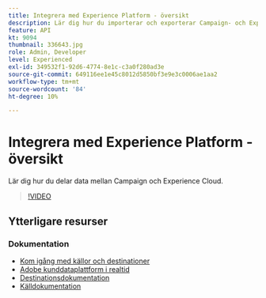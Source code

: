 ```yaml
---
title: Integrera med Experience Platform - översikt
description: Lär dig hur du importerar och exporterar Campaign- och Experience Cloud-data, vilket möjliggör kommunikation mellan de två lösningarna.
feature: API
kt: 9094
thumbnail: 336643.jpg
role: Admin, Developer
level: Experienced
exl-id: 349532f1-92d6-4774-8e1c-c3a0f280ad3e
source-git-commit: 649116ee1e45c8012d5850bf3e9e3c0006ae1aa2
workflow-type: tm+mt
source-wordcount: '84'
ht-degree: 10%

---
```


# Integrera med Experience Platform - översikt

Lär dig hur du delar data mellan Campaign och Experience Cloud.

>[!VIDEO](https://video.tv.adobe.com/v/336643?quality=12)

## Ytterligare resurser

### Dokumentation

* [Kom igång med källor och destinationer](https://experienceleague.adobe.com/docs/campaign-classic/using/integrating-with-adobe-experience-cloud/aep-sources-destinations/get-started-sources-destinations.html?lang=en#)
* [Adobe kunddataplattform i realtid](https://experienceleague.adobe.com/docs/experience-platform/rtcdp/overview.html)
* [Destinationsdokumentation](https://experienceleague.adobe.com/docs/experience-platform/destinations/home.html)
* [Källdokumentation](https://experienceleague.adobe.com/docs/experience-platform/sources/home.html)
